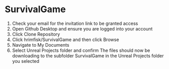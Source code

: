 # SurvivalGame
1. Check your email for the invitation link to be granted access
2. Open Github Desktop and ensure you are logged into your account
3. Click Clone Repository
4. Click hrimfisk/SurvivalGame and then click Browse
5. Navigate to My Documents
6. Select Unreal Projects folder and confirm
The files should now be downloading to the subfolder SurvivalGame in the Unreal Projects folder you selected
